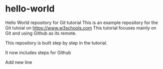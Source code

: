 # hello-world
Hello World repository for Git tutorial
This is an example repository for the Git tutoial on https://www.w3schools.com
This tutorial focuses mainly on Git and using Github as its remote.

This repository is built step by step in the tutorial.

It now includes steps for Github

Add new line